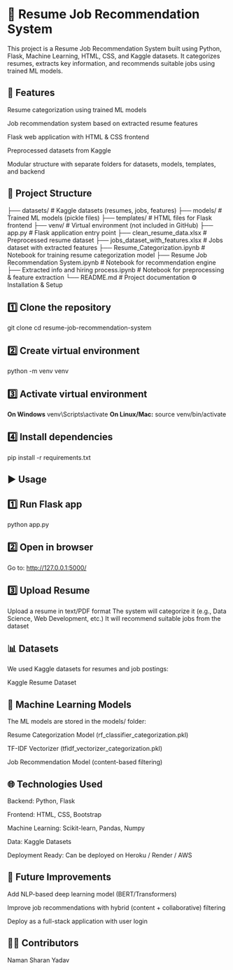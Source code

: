 # 📌 **Resume Job Recommendation System**

This project is a Resume Job Recommendation System built using Python, Flask, Machine Learning, HTML, CSS, and Kaggle datasets. It categorizes resumes, extracts key information, and recommends suitable jobs using trained ML models.

## 🚀 **Features**

Resume categorization using trained ML models

Job recommendation system based on extracted resume features

Flask web application with HTML & CSS frontend

Preprocessed datasets from Kaggle

Modular structure with separate folders for datasets, models, templates, and backend

## 📂 **Project Structure**
├── datasets/                     # Kaggle datasets (resumes, jobs, features)
├── models/                       # Trained ML models (pickle files)
├── templates/                    # HTML files for Flask frontend
├── venv/                         # Virtual environment (not included in GitHub)
├── app.py                        # Flask application entry point
├── clean_resume_data.xlsx        # Preprocessed resume dataset
├── jobs_dataset_with_features.xlsx # Jobs dataset with extracted features
├── Resume_Categorization.ipynb   # Notebook for training resume categorization model
├── Resume Job Recommendation System.ipynb # Notebook for recommendation engine
├── Extracted info and hiring process.ipynb # Notebook for preprocessing & feature extraction
└── README.md                     # Project documentation
⚙️ Installation & Setup

## 1️⃣ **Clone the repository**
git clone 
cd resume-job-recommendation-system

## 2️⃣ **Create virtual environment**
python -m venv venv
## 3️⃣ **Activate virtual environment**
**On Windows**
venv\Scripts\activate
**On Linux/Mac:**
source venv/bin/activate
## 4️⃣ **Install dependencies**
pip install -r requirements.txt
## ▶️ **Usage**
## 1️⃣ **Run Flask app**

python app.py
## 2️⃣ **Open in browser**

Go to:
http://127.0.0.1:5000/
## 3️⃣ **Upload Resume**

Upload a resume in text/PDF format
The system will categorize it (e.g., Data Science, Web Development, etc.)
It will recommend suitable jobs from the dataset

## 📊 **Datasets**

We used Kaggle datasets for resumes and job postings:

Kaggle Resume Dataset

## 🧠 **Machine Learning Models**

The ML models are stored in the models/ folder:

Resume Categorization Model (rf_classifier_categorization.pkl)

TF-IDF Vectorizer (tfidf_vectorizer_categorization.pkl)

Job Recommendation Model (content-based filtering)

## 🌐 **Technologies Used**

Backend: Python, Flask

Frontend: HTML, CSS, Bootstrap

Machine Learning: Scikit-learn, Pandas, Numpy

Data: Kaggle Datasets

Deployment Ready: Can be deployed on Heroku / Render / AWS

## 📌 **Future Improvements**

Add NLP-based deep learning model (BERT/Transformers)

Improve job recommendations with hybrid (content + collaborative) filtering

Deploy as a full-stack application with user login

## 👨‍💻 **Contributors**

Naman Sharan Yadav
